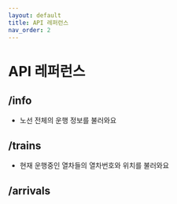 ```yaml
---
layout: default
title: API 레퍼런스
nav_order: 2
---
```


# API 레퍼런스

## /info
- 노선 전체의 운행 정보를 불러와요

## /trains
- 현재 운행중인 열차들의 열차번호와 위치를 불러와요

## /arrivals